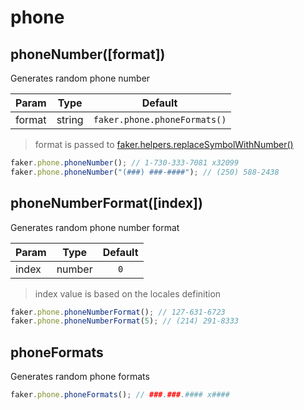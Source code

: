 # phone

## phoneNumber([format])

Generates random phone number

| Param  | Type   |           Default            |
| ------ | ------ | :--------------------------: |
| format | string | `faker.phone.phoneFormats()` |

> format is passed to
> [faker.helpers.replaceSymbolWithNumber()](/docs/helpers.md#replacesymbolwithnumber-string-symbol)

```js
faker.phone.phoneNumber(); // 1-730-333-7081 x32099
faker.phone.phoneNumber("(###) ###-####"); // (250) 588-2438
```

## phoneNumberFormat([index])

Generates random phone number format

| Param | Type   | Default |
| ----- | ------ | :-----: |
| index | number |   `0`   |

> index value is based on the locales definition

```js
faker.phone.phoneNumberFormat(); // 127-631-6723
faker.phone.phoneNumberFormat(5); // (214) 291-8333
```

## phoneFormats

Generates random phone formats

```js
faker.phone.phoneFormats(); // ###.###.#### x####
```
